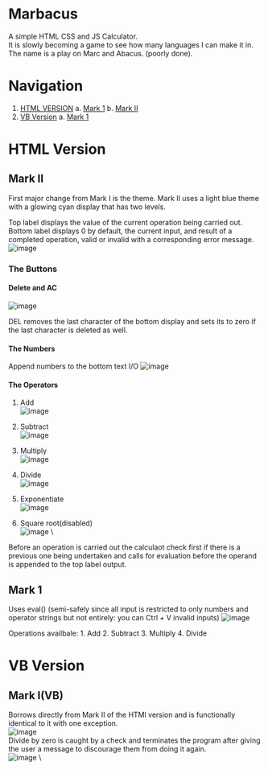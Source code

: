 # Marbacus
A simple HTML CSS and JS Calculator. \
It is slowly becoming a game to see how many languages I can make it in. \
The name is a play on Marc and Abacus. (poorly done).

# Navigation
1. [HTML VERSION](#html-version)
    a. [Mark 1](#mark-1)
    b. [Mark II](#mark-ii)
2. [VB Version](#vb-version)
    a. [Mark 1](#mark-ivb)


# HTML Version
## Mark II
First major change from Mark I is the theme. 
Mark II uses a light blue theme with a glowing cyan display that has two levels.

Top label displays the value of the current operation being carried out.
Bottom label displays 0 by default, the current input, and result of a completed operation, valid or invalid with a corresponding error message.
![image](https://github.com/marcilustra/Marbacus/assets/111253348/bd06af08-a380-4ec0-9a29-bea3ec5e0aa0)

### The Buttons
#### Delete and AC
![image](https://github.com/marcilustra/Marbacus/assets/111253348/d0f98c58-6709-496a-b9e6-09f139be72c6)

DEL removes the last character of the bottom display and sets its to zero if the last character is deleted as well.

#### The Numbers
Append numbers to the bottom text I/O
![image](https://github.com/marcilustra/Marbacus/assets/111253348/299b3ce2-cba5-4dcd-a4a3-4d3c5495777a)

#### The Operators
1. Add \
   ![image](https://github.com/marcilustra/Marbacus/assets/111253348/0313cc5d-f7d2-470f-8dde-2c1996c28fa2)

3. Subtract \
   ![image](https://github.com/marcilustra/Marbacus/assets/111253348/57fc57b4-562c-4fd3-a4d4-8e0686ae8c80)

5. Multiply \
   ![image](https://github.com/marcilustra/Marbacus/assets/111253348/1b5cfc69-0f11-443a-8c6e-ccb8b25772ad)

7. Divide \
   ![image](https://github.com/marcilustra/Marbacus/assets/111253348/e65b0b3e-92fa-4c72-9ca5-8537f2a62186)

9. Exponentiate \
    ![image](https://github.com/marcilustra/Marbacus/assets/111253348/15a5699e-6c8a-450c-9baf-1cf48a801cfb)

11. Square root(disabled) \
    ![image](https://github.com/marcilustra/Marbacus/assets/111253348/6a82f2c7-1a0d-49a8-8d38-00ec8f1a6488) \

Before an operation is carried out the calculaot check first if there is a previous one being undertaken and calls for evaluation before the operand is appended to the top label output.

## Mark 1
Uses eval() (semi-safely since all input is restricted to only numbers and operator strings but not entirely: you can Ctrl + V invalid inputs)
![image](https://github.com/marcilustra/Marbacus/assets/111253348/96f3a396-dbea-417e-a43a-4783033bd15b)

Operations availbale:
    1. Add
    2. Subtract
    3. Multiply
    4. Divide

# VB Version
## Mark I(VB)

Borrows directly from Mark II of the HTMl version and is functionally identical to it with one exception. \
![image](https://github.com/marcilustra/Marbacus/assets/111253348/ff708bed-bd1b-435c-a2da-8b7cbeed28bb) \
Divide by zero is caught by a check and terminates the program after giving the user a message to discourage them from doing it again. \
![image](https://github.com/marcilustra/Marbacus/assets/111253348/16cff665-841a-4ad0-82a8-c978d9bfeac0) \


